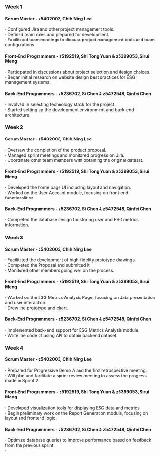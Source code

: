 ### Week 1

#### Scrum Master - z5402003, Chih Ning Lee
· Configured Jira and other project management tools.  
· Defined team roles and prepared for development.  
· Facilitated team meetings to discuss project management tools and team configurations.

#### Front-End Programmers - z5192519, Shi Tong Yuan & z5399053, Sirui Meng
· Participated in discussions about project selection and design choices.  
· Began initial research on website design best practices for ESG management systems.

#### Back-End Programmers - z5236702, Si Chen & z5472548, Qinfei Chen
· Involved in selecting technology stack for the project.  
· Started setting up the development environment and back-end architecture.

  

### Week 2

#### Scrum Master - z5402003, Chih Ning Lee
· Oversaw the completion of the product proposal.  
· Managed sprint meetings and monitored progress on Jira.  
· Coordinate other team members with obtaining the original dataset.

#### Front-End Programmers - z5192519, Shi Tong Yuan & z5399053, Sirui Meng
· Developed the home page UI including layout and navigation.  
· Worked on the User Account module, focusing on front-end functionalities.

#### Back-End Programmers - z5236702, Si Chen & z5472548, Qinfei Chen
· Completed the database design for storing user and ESG metrics information.  



### Week 3

#### Scrum Master - z5402003, Chih Ning Lee
· Facilitated the development of high-fidelity prototype drawings.  
· Completed the Proposal and submitted it  
· Monitored other members going well on the process.

#### Front-End Programmers - z5192519, Shi Tong Yuan & z5399053, Sirui Meng
· Worked on the ESG Metrics Analysis Page, focusing on data presentation and user interaction.  
· Drew the prototype and chart. 

#### Back-End Programmers - z5236702, Si Chen & z5472548, Qinfei Chen
· Implemented back-end support for ESG Metrics Analysis module.  
· Write the code of using API to obtain backend dataset.



### Week 4

#### Scrum Master - z5402003, Chih Ning Lee
· Prepared for Progressive Demo A and the first retrospective meeting.  
· Will plan and facilitate a sprint review meeting to assess the progress made in Sprint 2.

#### Front-End Programmers - z5192519, Shi Tong Yuan & z5399053, Sirui Meng
· Developed visualization tools for displaying ESG data and metrics.    
· Begin preliminary work on the Report Generation module, focusing on layout and frontend logic.

#### Back-End Programmers - z5236702, Si Chen & z5472548, Qinfei Chen
· Optimize database queries to improve performance based on feedback from the previous sprint.    
· 
